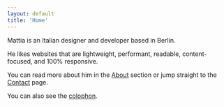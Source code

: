 ```yaml
---
layout: default
title: 'Home'
---
```


<p class="h2">
Mattia is an Italian designer and developer based in Berlin.
</p>

He likes websites that are lightweight, performant, readable, content-focused, and 100% responsive.

You can read more about him in the [About](about "About page") section or jump straight to the [Contact](contact "Contact page") page.

You can also see the [colophon](colophon "Colophon page").
